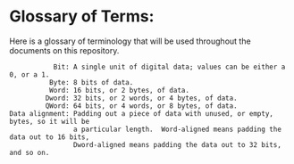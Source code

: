 # Glossary of Terms:

Here is a glossary of terminology that will be used throughout the documents on this repository. 

```
           Bit: A single unit of digital data; values can be either a 0, or a 1.
          Byte: 8 bits of data.
          Word: 16 bits, or 2 bytes, of data.
         Dword: 32 bits, or 2 words, or 4 bytes, of data.
         QWord: 64 bits, or 4 words, or 8 bytes, of data.
Data alignment: Padding out a piece of data with unused, or empty, bytes, so it will be
                a particular length.  Word-aligned means padding the data out to 16 bits,
                Dword-aligned means padding the data out to 32 bits, and so on.
```
